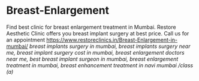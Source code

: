 # Breast-Enlargement
Find best clinic for breast enlargement treatment in Mumbai. Restore Aesthetic Clinic offers you breast implant surgery at best price. Call us for an appointment
https://www.restoreclinics.in/Breast-Enlargement-in-mumbai/
<Meta Keywords> <post> <i> breast implants surgery in mumbai, breast implants surgery near me, breast implant surgery cost in mumbai, breast enlargement doctors near me, best breast implant surgeon in mumbai, breast enlargement treatment in mumbai, breast enhancement treatment in navi mumbai <i> /class (a)
